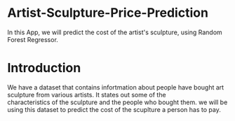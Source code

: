 # Artist-Sculpture-Price-Prediction
In this App, we will predict the cost of the artist's sculpture, using Random Forest Regressor.

# Introduction
We have a dataset that contains infortmation about people have bought art sculpture from various artists. It states out some of the  
characteristics of the sculpture and the people who bought them. we will be using this dataset to predict the cost of the scuplture a person 
has to pay. 

